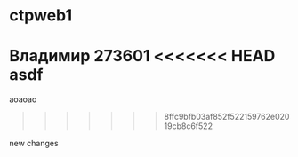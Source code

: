 # ctpweb1
Владимир
273601
<<<<<<< HEAD
asdf
=======
aoaoao
>>>>>>> 8ffc9bfb03af852f522159762e02019cb8c6f522
                        

new changes
